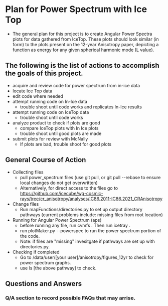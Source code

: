 # Plan for Power Spectrum with Ice Top
 * The general plan for this project is to create Angular Power Spectra plots for data gathered from IceTop. These plots should look similar (in form) to the plots present on the 12-year Anisotropy paper, depicting a function as energy for any given spherical harmonic mode (L value).

## The following is the list of actions to accomplish the goals of this project.

* acquire and review code for power spectrum from in-ice data
* locate Ice Top data
* edit code where needed
* attempt running code on In-Ice data
  * trouble shoot until code works and replicates In-Ice results
* attempt running code on IceTop data
  *   trouble shoot until code works
* analyze product to check if plots are good
  *   compare IceTop plots with In Ice plots
  *   trouble shoot until good plots are made
* submit plots for review with McNally
  *   If plots are bad, trouble shoot for good plots

## General Course of Action
 * Collecting files
   *   pull power_spectrum files (use git pull, or git pull --rebase to ensure local changes do not get overwritten)
   *   Alternatively, for direct access to the files go to https://github.com/icecube/wg-cosmic-rays/tree/cr_anisotropy/analyses/IC86.2011-IC86.2021_CRAnisotropy
 * Change files
   *    Run mapFunctions/directories.py to set up output directory pathways (current problems include: missing files from root location)
 * Running for Angular Power Spectrum (aps)
   *    before running any file, run cvmfs . Then run icetray .
   *    run plotMaker.py --powerspec to run the power spectrum portion of the code.
    *   Note: if files are "missing" invesitgate if pathways are set up with directories.py.
 * Checking if completed
   *   Go to /data/user/[your user]/anisotropy/figures_12yr to check for power spectrum graphs.
    *   use ls [the above pathway] to check.

## Questions and Answers
### Q/A section to record possible FAQs that may arrise. 
